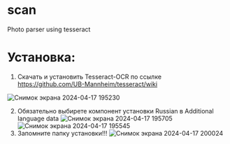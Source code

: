 # scan
 Photo parser using tesseract
# Установка:
1. Скачать и установить Tesseract-OCR по ссылке https://github.com/UB-Mannheim/tesseract/wiki

![Снимок экрана 2024-04-17 195230](https://github.com/Nutot/scan/assets/39900113/43298c3e-e8a7-4e33-be5f-394f714ab90d)

2. Обязательно выбирете компонент установки Russian в Additional language data
![Снимок экрана 2024-04-17 195705](https://github.com/Nutot/scan/assets/39900113/1d8f177a-5313-42a4-b999-b7c3fe5d3488)
![Снимок экрана 2024-04-17 195545](https://github.com/Nutot/scan/assets/39900113/dec96821-bc9a-4d44-918b-30bd4f0e0a6b)
3. Запомните папку установки!!!
![Снимок экрана 2024-04-17 200024](https://github.com/Nutot/scan/assets/39900113/84fd74d8-0955-405d-a6fc-d84b0c3f2ae1)
